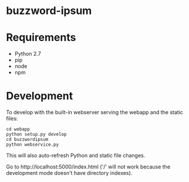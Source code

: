 buzzword-ipsum
==============

Requirements
===
* Python 2.7
* pip
* node
* npm

Development
===

To develop with the built-in webserver serving the webapp and the static
files:

    cd webapp
    python setup.py develop
    cd buzzwordipsum
    python webservice.py

This will also auto-refresh Python and static file changes.

Go to http://localhost:5000/index.html ('/' will not work because the development mode doesn't have directory indexes).

